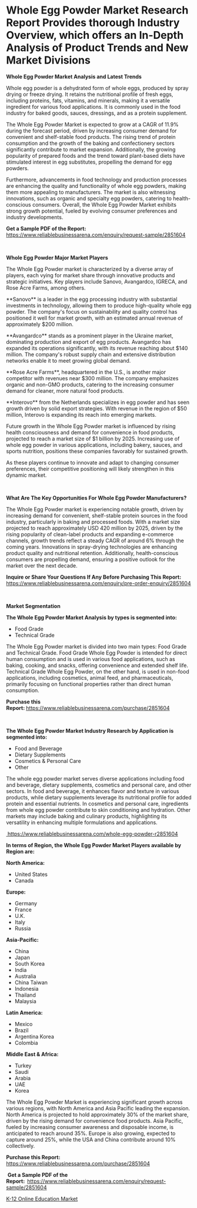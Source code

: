 <p><h1>Whole Egg Powder Market Research Report Provides thorough Industry Overview, which offers an In-Depth Analysis of Product Trends and New Market Divisions</h1></p><p><strong>Whole Egg Powder Market Analysis and Latest Trends</strong></p>
<p><p>Whole egg powder is a dehydrated form of whole eggs, produced by spray drying or freeze drying. It retains the nutritional profile of fresh eggs, including proteins, fats, vitamins, and minerals, making it a versatile ingredient for various food applications. It is commonly used in the food industry for baked goods, sauces, dressings, and as a protein supplement.</p><p>The Whole Egg Powder Market is expected to grow at a CAGR of 11.9% during the forecast period, driven by increasing consumer demand for convenient and shelf-stable food products. The rising trend of protein consumption and the growth of the baking and confectionery sectors significantly contribute to market expansion. Additionally, the growing popularity of prepared foods and the trend toward plant-based diets have stimulated interest in egg substitutes, propelling the demand for egg powders.</p><p>Furthermore, advancements in food technology and production processes are enhancing the quality and functionality of whole egg powders, making them more appealing to manufacturers. The market is also witnessing innovations, such as organic and specialty egg powders, catering to health-conscious consumers. Overall, the Whole Egg Powder Market exhibits strong growth potential, fueled by evolving consumer preferences and industry developments.</p></p>
<p><strong>Get a Sample PDF of the Report:&nbsp;</strong> <a href="https://www.reliablebusinessarena.com/enquiry/request-sample/2851604?utm_campaign=2893&utm_medium=2&utm_source=Github&utm_content=ia&utm_term=11032025&utm_id=whole-egg-powder">https://www.reliablebusinessarena.com/enquiry/request-sample/2851604</a></p>
<p>&nbsp;</p>
<p><strong>Whole Egg Powder Major Market Players</strong></p>
<p><p>The Whole Egg Powder market is characterized by a diverse array of players, each vying for market share through innovative products and strategic initiatives. Key players include Sanovo, Avangardco, IGRECA, and Rose Acre Farms, among others.</p><p>**Sanovo** is a leader in the egg processing industry with substantial investments in technology, allowing them to produce high-quality whole egg powder. The company's focus on sustainability and quality control has positioned it well for market growth, with an estimated annual revenue of approximately $200 million.</p><p>**Avangardco** stands as a prominent player in the Ukraine market, dominating production and export of egg products. Avangardco has expanded its operations significantly, with its revenue reaching about $140 million. The company's robust supply chain and extensive distribution networks enable it to meet growing global demand.</p><p>**Rose Acre Farms**, headquartered in the U.S., is another major competitor with revenues near $300 million. The company emphasizes organic and non-GMO products, catering to the increasing consumer demand for cleaner, more natural food products.</p><p>**Interovo** from the Netherlands specializes in egg powder and has seen growth driven by solid export strategies. With revenue in the region of $50 million, Interovo is expanding its reach into emerging markets.</p><p>Future growth in the Whole Egg Powder market is influenced by rising health consciousness and demand for convenience in food products, projected to reach a market size of $1 billion by 2025. Increasing use of whole egg powder in various applications, including bakery, sauces, and sports nutrition, positions these companies favorably for sustained growth. </p><p>As these players continue to innovate and adapt to changing consumer preferences, their competitive positioning will likely strengthen in this dynamic market.</p></p>
<p>&nbsp;</p>
<p><strong>What Are The Key Opportunities For Whole Egg Powder Manufacturers?</strong></p>
<p><p>The Whole Egg Powder market is experiencing notable growth, driven by increasing demand for convenient, shelf-stable protein sources in the food industry, particularly in baking and processed foods. With a market size projected to reach approximately USD 420 million by 2025, driven by the rising popularity of clean-label products and expanding e-commerce channels, growth trends reflect a steady CAGR of around 6% through the coming years. Innovations in spray-drying technologies are enhancing product quality and nutritional retention. Additionally, health-conscious consumers are propelling demand, ensuring a positive outlook for the market over the next decade.</p></p>
<p><strong>Inquire or Share Your Questions If Any Before Purchasing This Report:</strong> <a href="https://www.reliablebusinessarena.com/enquiry/pre-order-enquiry/2851604?utm_campaign=2893&utm_medium=2&utm_source=Github&utm_content=ia&utm_term=11032025&utm_id=whole-egg-powder">https://www.reliablebusinessarena.com/enquiry/pre-order-enquiry/2851604</a></p>
<p>&nbsp;</p>
<p><strong>Market Segmentation</strong></p>
<p><strong>The Whole Egg Powder Market Analysis by types is segmented into:</strong></p>
<p><ul><li>Food Grade</li><li>Technical Grade</li></ul></p>
<p><p>The Whole Egg Powder market is divided into two main types: Food Grade and Technical Grade. Food Grade Whole Egg Powder is intended for direct human consumption and is used in various food applications, such as baking, cooking, and snacks, offering convenience and extended shelf life. Technical Grade Whole Egg Powder, on the other hand, is used in non-food applications, including cosmetics, animal feed, and pharmaceuticals, primarily focusing on functional properties rather than direct human consumption.</p></p>
<p><strong>Purchase this Report:&nbsp;</strong><a href="https://www.reliablebusinessarena.com/purchase/2851604?utm_campaign=2893&utm_medium=2&utm_source=Github&utm_content=ia&utm_term=11032025&utm_id=whole-egg-powder">https://www.reliablebusinessarena.com/purchase/2851604</a></p>
<p>&nbsp;</p>
<p><strong>The Whole Egg Powder Market Industry Research by Application is segmented into:</strong></p>
<p><ul><li>Food and Beverage</li><li>Dietary Supplements</li><li>Cosmetics & Personal Care</li><li>Other</li></ul></p>
<p><p>The whole egg powder market serves diverse applications including food and beverage, dietary supplements, cosmetics and personal care, and other sectors. In food and beverage, it enhances flavor and texture in various products, while dietary supplements leverage its nutritional profile for added protein and essential nutrients. In cosmetics and personal care, ingredients from whole egg powder contribute to skin conditioning and hydration. Other markets may include baking and culinary products, highlighting its versatility in enhancing multiple formulations and applications.</p></p>
<p><a href="https://www.reliablebusinessarena.com/whole-egg-powder-r2851604?utm_campaign=2893&utm_medium=2&utm_source=Github&utm_content=ia&utm_term=11032025&utm_id=whole-egg-powder">&nbsp;https://www.reliablebusinessarena.com/whole-egg-powder-r2851604</a></p>
<p><strong>In terms of Region, the Whole Egg Powder Market Players available by Region are:</strong></p>
<p>
    <p> <strong> North America: </strong>
        <ul>
            <li>United States</li>
            <li>Canada</li>
        </ul>
        </p> 
    <p> <strong> Europe: </strong>
        <ul>
            <li>Germany</li>
            <li>France</li>
            <li>U.K.</li>
            <li>Italy</li>
            <li>Russia</li>
        </ul>
        </p> 
    <p> <strong> Asia-Pacific: </strong>
        <ul>
            <li>China</li>
            <li>Japan</li>
            <li>South Korea</li>
            <li>India</li>
            <li>Australia</li>
            <li>China Taiwan</li>
            <li>Indonesia</li>
            <li>Thailand</li>
            <li>Malaysia</li>
        </ul>
        </p> 
    <p> <strong> Latin America: </strong>
        <ul>
            <li>Mexico</li>
            <li>Brazil</li>
            <li>Argentina Korea</li>
            <li>Colombia</li>
        </ul>
        </p> 
    <p> <strong> Middle East & Africa: </strong>
        <ul>
            <li>Turkey</li>
            <li>Saudi</li>
            <li>Arabia</li>
            <li>UAE</li>
            <li>Korea</li>
        </ul>
    </p>
    </p>
<p><p>The Whole Egg Powder Market is experiencing significant growth across various regions, with North America and Asia Pacific leading the expansion. North America is projected to hold approximately 30% of the market share, driven by the rising demand for convenience food products. Asia Pacific, fueled by increasing consumer awareness and disposable income, is anticipated to reach around 35%. Europe is also growing, expected to capture around 25%, while the USA and China contribute around 10% collectively.</p></p>
<p><strong>Purchase this Report: </strong><a href="https://www.reliablebusinessarena.com/purchase/2851604?utm_campaign=2893&utm_medium=2&utm_source=Github&utm_content=ia&utm_term=11032025&utm_id=whole-egg-powder">https://www.reliablebusinessarena.com/purchase/2851604</a></p>
<p>&nbsp;<strong>Get a Sample PDF of the Report:&nbsp;&nbsp;</strong><a href="https://www.reliablebusinessarena.com/enquiry/request-sample/2851604?utm_campaign=2893&utm_medium=2&utm_source=Github&utm_content=ia&utm_term=11032025&utm_id=whole-egg-powder">https://www.reliablebusinessarena.com/enquiry/request-sample/2851604</a></p>
<p><strong></strong></p>
<p><p><a href="https://github.com/sitarzerpa3d/Market-Research-Report-List-1/blob/main/k-12-online-education-market.md?utm_campaign=2893&utm_medium=2&utm_source=Github&utm_content=ia&utm_term=11032025&utm_id=whole-egg-powder">K-12 Online Education Market</a></p></p>